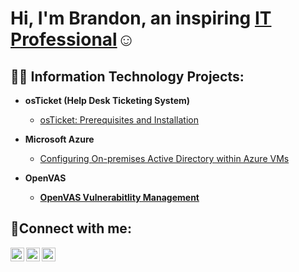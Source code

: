 <h1>Hi, I'm Brandon, an inspiring <a href="https://www.linkedin.com/in/brandon-richards-3a02b9127/"> IT Professional</a>☺</h1>

<h2>👨‍💻 Information Technology Projects:</h2>

- <b>osTicket (Help Desk Ticketing System)</b>
  - [osTicket: Prerequisites and Installation](https://github.com/Sirdsapes/osticket-prereqs)

- <b>Microsoft Azure</b>
  - [Configuring On-premises Active Directory within Azure VMs](https://github.com/Sirdsapes/configure-ad)

- <b>OpenVAS<b>
  - [OpenVAS Vulnerabitlity Management](https://github.com/Sirdsapes/openVAS)   

<h2>🤳Connect with me:</h2>

[<img align="left" alt="Josh | Twitter" width="22px" src="https://cdn.jsdelivr.net/npm/simple-icons@v3/icons/twitter.svg" />][twitter]
[<img align="left" alt="Josh | LinkedIn" width="22px" src="https://cdn.jsdelivr.net/npm/simple-icons@v3/icons/linkedin.svg" />][linkedin]
[<img align="left" alt="Josh | Instagram" width="22px" src="https://cdn.jsdelivr.net/npm/simple-icons@v3/icons/instagram.svg" />][instagram]

[twitter]: https://twitter.com/Josh
[instagram]: https://www.instagram.com/Josh
[linkedin]: https://linkedin.com/in/Josh
